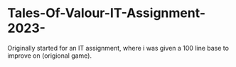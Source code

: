 # Tales-Of-Valour-IT-Assignment-2023-
Originally started for an IT assignment, where i was given a 100 line base to improve on (origional game). 

